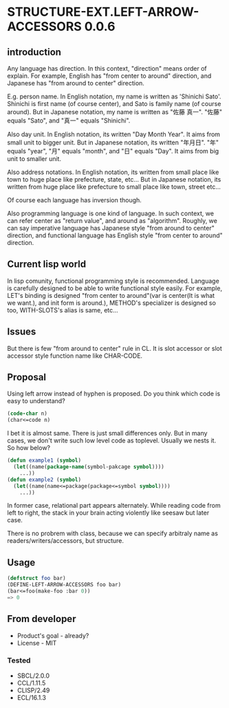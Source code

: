# STRUCTURE-EXT.LEFT-ARROW-ACCESSORS 0.0.6

## introduction
Any language has direction.
In this context, "direction" means order of explain.
For example, English has "from center to around" direction, and Japanese has "from around to center" direction.

E.g. person name.
In English notation, my name is written as 'Shinichi Sato'.
Shinichi is first name (of course center), and Sato is family name (of course around).
But in Japanese notation, my name is written as "佐藤 真一".
"佐藤" equals "Sato", and "真一" equals "Shinichi".

Also day unit.
In English notation, its written "Day Month Year".
It aims from small unit to bigger unit.
But in Japanese notation, its written "年月日".
"年" equals "year", "月" equals "month", and "日" equals "Day".
It aims from big unit to smaller unit.

Also address notations.
In English notation, its written from small place like town to huge place like prefecture, state, etc...
But in Japanese notation, its written from huge place like prefecture to small place like town, street etc...

Of course each language has inversion though.

Also programming language is one kind of language.
In such context, we can refer center as "return value", and around as "algorithm".
Roughly, we can say imperative language has Japanese style "from around to center" direction, and functional language has English style "from center to around" direction.

## Current lisp world
In lisp comunity, functional programming style is recommended.
Language is carefully designed to be able to write functional style easily.
For example, LET's binding is designed "from center to around"(var is center(It is what we want.), and init form is around.), METHOD's specializer is designed so too, WITH-SLOTS's alias is same, etc...

## Issues
But there is few "from around to center" rule in CL.
It is slot accessor or slot accessor style function name like CHAR-CODE.

## Proposal
Using left arrow instead of hyphen is proposed.
Do you think which code is easy to understand?

```lisp
(code-char n)
(char<=code n)
```
I bet it is almost same.
There is just small differences only.
But in many cases, we don't write such low level code as toplevel.
Usually we nests it.
So how below?

```lisp
(defun example1 (symbol)
  (let((name(package-name(symbol-pakcage symbol))))
    ...))
(defun example2 (symbol)
  (let((name(name<=package(package<=symbol symbol))))
    ...))
```
In former case, relational part appears alternately.
While reading code from left to right, the stack in your brain acting violently like seesaw but later case.

There is no probrem with class, because we can specify arbitraly name as readers/writers/accessors, but structure.

## Usage

```lisp
(defstruct foo bar)
(DEFINE-LEFT-ARROW-ACCESSORS foo bar)
(bar<=foo(make-foo :bar 0))
=> 0
```

## From developer

* Product's goal - already?
* License - MIT
### Tested
* SBCL/2.0.0
* CCL/1.11.5
* CLISP/2.49
* ECL/16.1.3
